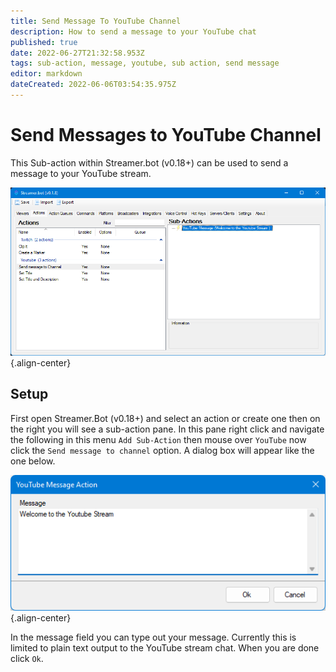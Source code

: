 ```yaml
---
title: Send Message To YouTube Channel
description: How to send a message to your YouTube chat 
published: true
date: 2022-06-27T21:32:58.953Z
tags: sub-action, message, youtube, sub action, send message
editor: markdown
dateCreated: 2022-06-06T03:54:35.975Z
---
```


# Send Messages to YouTube Channel 

This Sub-action within Streamer.bot (v0.18+) can be used to send a message to your YouTube stream.

![complete-yt-message.png](/send-message-yt/complete-yt-message.png){.align-center}

## Setup 
First open Streamer.Bot (v0.18+) and select an action or create one then on the right you will see a sub-action pane. In this pane right click and navigate the following in this menu `Add Sub-Action` then mouse over `YouTube` now click the `Send message to channel` option. A dialog box will appear like the one below.

![send-yt-message-input.png](/send-message-yt/send-yt-message-input.png){.align-center}

In the message field you can type out your message. Currently this is limited to plain text output to the YouTube stream chat. When you are done click `Ok`.
